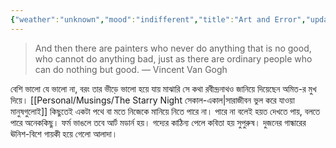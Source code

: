 ```yaml
---
{"weather":"unknown","mood":"indifferent","title":"Art and Error","updated":"2023-01-12T12:22:22+06:00","tags":["art","philosophy"],"created":"2018-09-25T06:23:24+06:00","dg-publish":true,"permalink":"/personal/journal/art-and-error/","dgPassFrontmatter":true,"noteIcon":""}
---
```


> And then there are painters who never do anything that is no good, who cannot do anything bad, just as there are ordinary people who can do nothing but good. — Vincent Van Gogh

বেশি ভালো যে ভালো না, বরং তার ভীড়ে ভালো হয়ে যায় মাঝারি সে কথা রবীন্দ্রনাথও জানিয়ে দিয়েছেন অমিত-র মুখ দিয়ে। [[Personal/Musings/The Starry Night সেকাল-একাল\|সারাজীবন ভুল করে যাওয়া মানুষগুলোই]] কিছুতেই একটা পথে বা মতে নিজেকে মানিয়ে নিতে পারে না। পারে না বলেই হয়ত দেখতে পায়, বলতে পারে অনেককিছু। ফর্ম ভাঙলে তবে আর্ট মডার্ন হয়। গদ্যের কাঠিন্য পেলে কবিতা হয় সুপুরুষ। দুজনের গান্ধারের ঊনিশ-বিশে গায়কী হয়ে গেলো আলাদা।